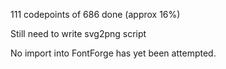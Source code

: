 111 codepoints of 686 done (approx 16%)

Still need to write svg2png script

No import into FontForge has yet been attempted.
